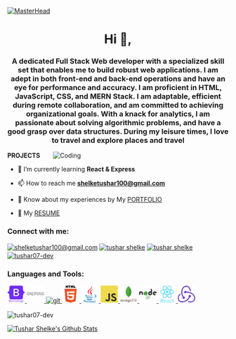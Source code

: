 [![MasterHead](https://raw.githubusercontent.com/PolarBearGG/PolarBearGG/master/web-developer.gif)](https://raw.githubusercontent.com/PolarBearGG/PolarBearGG/master/web-developer.gif)

<h1 align="center">Hi 👋,</h1>
<h3 align="center">A dedicated Full Stack Web developer with a specialized skill set that enables me to build robust web applications. I am adept in both front-end and back-end operations and have an eye for performance and accuracy. I am proficient in HTML, JavaScript, CSS, and MERN Stack.
I am adaptable, efficient during remote collaboration, and am committed to achieving organizational goals. With a knack for analytics, I am passionate about solving algorithmic problems, and have a good grasp over data structures.
During my leisure times, I love to travel and explore places and travel</h3>

<img align="right" alt="Coding" width="400" src="https://cdn.dribbble.com/users/1162077/screenshots/3848914/programmer.gif">

**PROJECTS**

- 🌱 I’m currently learning **React & Express**

- 📫 How to reach me **shelketushar100@gmail.com**

- 📄 Know about my experiences by My <a href="https://tushar-portfolio-06.netlify.app/" target="blank">PORTFOLIO </a>

- 📜 My <a href="https://drive.google.com/file/d/1d6Lj8hjiSdBslj81odgwvvtviPa8Qt02/view?usp=sharing" target="blank">RESUME </a>


<h3 align="left">Connect with me:</h3>
<p align="left">
<a href="https://twitter.com/shelketushar100@gmail.com" target="blank"><img align="center" src="https://raw.githubusercontent.com/rahuldkjain/github-profile-readme-generator/master/src/images/icons/Social/twitter.svg" alt="shelketushar100@gmail.com" height="30" width="40" /></a>
<a href="https://www.linkedin.com/in/shelketushar/" target="blank"><img align="center" src="https://raw.githubusercontent.com/rahuldkjain/github-profile-readme-generator/master/src/images/icons/Social/linked-in-alt.svg" alt="tushar shelke" height="30" width="40" /></a>
<a href="https://fb.com/tushar shelke" target="blank"><img align="center" src="https://raw.githubusercontent.com/rahuldkjain/github-profile-readme-generator/master/src/images/icons/Social/facebook.svg" alt="tushar shelke" height="30" width="40" /></a>
<a href="https://instagram.com/ellite_07" target="blank"><img align="center" src="https://raw.githubusercontent.com/rahuldkjain/github-profile-readme-generator/master/src/images/icons/Social/instagram.svg" alt="tushar07-dev" height="30" width="40" /></a>
</p>

<h3 align="left">Languages and Tools:</h3>
<p align="left"> <a href="https://getbootstrap.com" target="_blank" rel="noreferrer"> <img src="https://raw.githubusercontent.com/devicons/devicon/master/icons/bootstrap/bootstrap-plain-wordmark.svg" alt="bootstrap" width="40" height="40"/> </a> <a href="https://expressjs.com" target="_blank" rel="noreferrer"> <img src="https://raw.githubusercontent.com/devicons/devicon/master/icons/express/express-original-wordmark.svg" alt="express" width="40" height="40"/> </a> <a href="https://git-scm.com/" target="_blank" rel="noreferrer"> <img src="https://www.vectorlogo.zone/logos/git-scm/git-scm-icon.svg" alt="git" width="40" height="40"/> </a> <a href="https://www.w3.org/html/" target="_blank" rel="noreferrer"> <img src="https://raw.githubusercontent.com/devicons/devicon/master/icons/html5/html5-original-wordmark.svg" alt="html5" width="40" height="40"/> </a> <a href="https://www.java.com" target="_blank" rel="noreferrer"> <img src="https://raw.githubusercontent.com/devicons/devicon/master/icons/java/java-original.svg" alt="java" width="40" height="40"/> </a> <a href="https://developer.mozilla.org/en-US/docs/Web/JavaScript" target="_blank" rel="noreferrer"> <img src="https://raw.githubusercontent.com/devicons/devicon/master/icons/javascript/javascript-original.svg" alt="javascript" width="40" height="40"/> </a> <a href="https://www.mongodb.com/" target="_blank" rel="noreferrer"> <img src="https://raw.githubusercontent.com/devicons/devicon/master/icons/mongodb/mongodb-original-wordmark.svg" alt="mongodb" width="40" height="40"/> </a> <a href="https://nodejs.org" target="_blank" rel="noreferrer"> <img src="https://raw.githubusercontent.com/devicons/devicon/master/icons/nodejs/nodejs-original-wordmark.svg" alt="nodejs" width="40" height="40"/> </a> <a href="https://reactjs.org/" target="_blank" rel="noreferrer"> <img src="https://raw.githubusercontent.com/devicons/devicon/master/icons/react/react-original-wordmark.svg" alt="react" width="40" height="40"/> </a> <a href="https://redux.js.org" target="_blank" rel="noreferrer"> <img src="https://raw.githubusercontent.com/devicons/devicon/master/icons/redux/redux-original.svg" alt="redux" width="40" height="40"/> </a> </p>


<div>

<p>
<img align="center" src="https://github-readme-stats.vercel.app/api/top-langs?username=tushar07-dev&show_icons=true&locale=en&layout=compact" alt="tushar07-dev" /></p>

 <a href="https://github.com/tushar07-dev/github-readme-stats"><img alt="Tushar Shelke's Github Stats" src="https://github-readme-stats.vercel.app/api?username=tushar07-dev&show_icons=true&count_private=true&theme=react&hide=issues,contribs&hide_border=true&bg_color=0D1117" height="150" /></a>
 </div>
